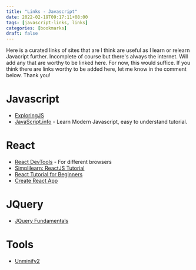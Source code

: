 ```yaml
---
title: "Links - Javascript"
date: 2022-02-19T09:17:11+08:00
tags: [javascript-links, links]
categories: [bookmarks]
draft: false
---
```

Here is a curated links of sites that are I think are useful as I learn or relearn Javacript further. Incomplete of course but there's always the internet. Will add any that are worthy to be linked here. For now, this would suffice. If you think there are links worthy to be added here, let me know in the comment below. Thank you!

# Javascript
* [ExploringJS](https://exploringjs.com/)
* [JavaScript.info](https://javascript.info/) - Learn Modern Javascript, easy to understand tutorial.

# React
* [React DevTools](https://fb.me/react-devtools) - For different browsers
* [Simplilearn: ReactJS Tutorial](https://www.simplilearn.com/tutorials/reactjs-tutorial)
* [React Tutorial for Beginners](https://ibaslogic.com/react-tutorial-for-beginners/)
* [Create React App](https://create-react-app.dev/)

# JQuery
* [JQuery Fundamentals](http://jqfundamentals.com/)

# Tools
* [Unminify2](https://www.unminify2.com/)
